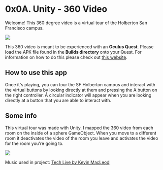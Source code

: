 # 0x0A. Unity - 360 Video

Welcome! This 360 degree video is a virtual tour of the Holberton San Francisco campus.

![](https://imgur.com/bvYmNgy.png)

This 360 video is meant to be experienced with an **Oculus Quest**. Please load the APK file found in the **Builds directory** onto your Quest. For information on how to do this please check out [this website](https://uploadvr.com/sideloading-quest-how-to/).

## How to use this app

Once it's playing, you can tour the SF Holberton campus and interact with the virtual buttons by looking directly at them and pressing the A button on the right controller. A circular indicator will appear when you are looking directly at a button that you are able to interact with.

## Some info

This virtual tour was made with Unity. I mapped the 360 video from each room on the inside of a sphere GameObject. When you move to a different room it deactivates the video of the room you leave and activates the video for the room you're going to.

![](https://i.imgur.com/eYdtF4T.png)

Music used in project: [Tech Live by Kevin MacLeod](https://incompetech.filmmusic.io/song/4463-tech-live/)
